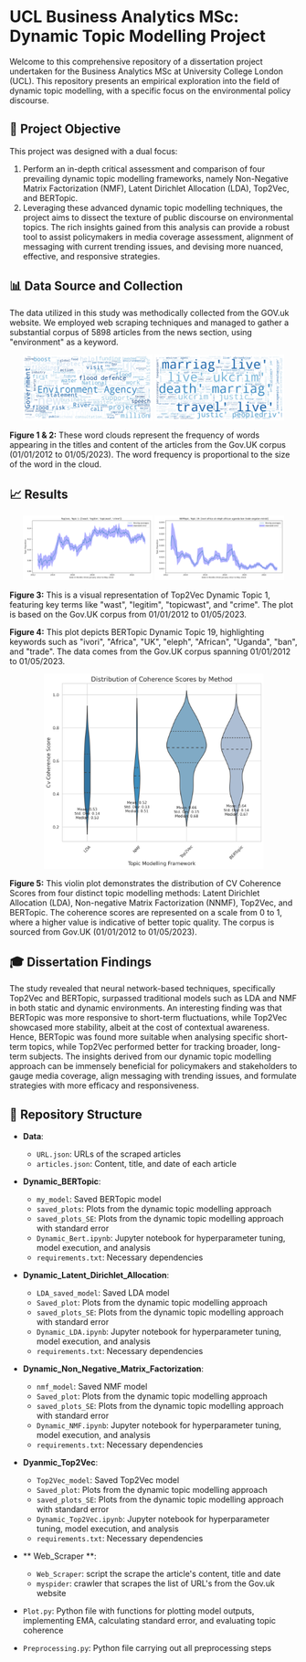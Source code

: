 # UCL Business Analytics MSc: Dynamic Topic Modelling Project 

Welcome to this comprehensive repository of a dissertation project undertaken for the Business Analytics MSc at University College London (UCL). This repository presents an empirical exploration into the field of dynamic topic modelling, with a specific focus on the environmental policy discourse.

## 🎯 Project Objective 

This project was designed with a dual focus:

1. Perform an in-depth critical assessment and comparison of four prevailing dynamic topic modelling frameworks, namely Non-Negative Matrix Factorization (NMF), Latent Dirichlet Allocation (LDA), Top2Vec, and BERTopic.
2. Leveraging these advanced dynamic topic modelling techniques, the project aims to dissect the texture of public discourse on environmental topics. The rich insights gained from this analysis can provide a robust tool to assist policymakers in media coverage assessment, alignment of messaging with current trending issues, and devising more nuanced, effective, and responsive strategies. 

## 📊 Data Source and Collection

The data utilized in this study was methodically collected from the GOV.uk website. We employed web scraping techniques and managed to gather a substantial corpus of 5898 articles from the news section, using "environment" as a keyword.

<p align="center">
  <img src="./Data/Png/plot_Title_cloud.png" width="45%" alt="Word cloud of the Titles"/>
  <img src="./Data/Png/plot_content_cloud.png" width="45%" alt="Word cloud of the content"/> 
</p>

**Figure 1 & 2:** These word clouds represent the frequency of words appearing in the titles and content of the articles from the Gov.UK corpus (01/01/2012 to 01/05/2023). The word frequency is proportional to the size of the word in the cloud.

## 📈 Results

<p align="center">
  <img src="./Data/Png/topic_1_Top2vec_[_wast_, _legitim_, _topicwast_, _crime_]_plot_with_SE.png" width="45%" alt="Top2Vec Dynamic topic 1"/>
  <img src="./Data/Png/topic_19_BERTopic_ivori africa uk eleph african uganda ban trade angolan minist_plot_with_SE (1).png" width="45%" alt="BERTopic Dynamic topic 19"/>
</p>


**Figure 3:** This is a visual representation of Top2Vec Dynamic Topic 1, featuring key terms like "wast", "legitim", "topicwast", and "crime". The plot is based on the Gov.UK corpus from 01/01/2012 to 01/05/2023.

**Figure 4:** This plot depicts BERTopic Dynamic Topic 19, highlighting keywords such as "ivori", "Africa", "UK", "eleph", "African", "Uganda", "ban", and "trade". The data comes from the Gov.UK corpus spanning 01/01/2012 to 01/05/2023.

<div align="center">
    <img src="./Data/Png/coherence_scores.png" width="385" alt="Violin plot of coherence scores">
</div>

**Figure 5:** This violin plot demonstrates the distribution of CV Coherence Scores from four distinct topic modelling methods: Latent Dirichlet Allocation (LDA), Non-negative Matrix Factorization (NNMF), Top2Vec, and BERTopic. The coherence scores are represented on a scale from 0 to 1, where a higher value is indicative of better topic quality. The corpus is sourced from Gov.UK (01/01/2012 to 01/05/2023).

## 🎓 Dissertation Findings 

The study revealed that neural network-based techniques, specifically Top2Vec and BERTopic, surpassed traditional models such as LDA and NMF in both static and dynamic environments. An interesting finding was that BERTopic was more responsive to short-term fluctuations, while Top2Vec showcased more stability, albeit at the cost of contextual awareness. Hence, BERTopic was found more suitable when analysing specific short-term topics, while Top2Vec performed better for tracking broader, long-term subjects. The insights derived from our dynamic topic modelling approach can be immensely beneficial for policymakers and stakeholders to gauge media coverage, align messaging with trending issues, and formulate strategies with more efficacy and responsiveness.

## 📁 Repository Structure

- **Data**: 
  - `URL.json`: URLs of the scraped articles
  - `articles.json`: Content, title, and date of each article
  
- **Dynamic_BERTopic**: 
  - `my_model`: Saved BERTopic model
  - `saved_plots`: Plots from the dynamic topic modelling approach
  - `saved_plots_SE`: Plots from the dynamic topic modelling approach with standard error
  - `Dynamic_Bert.ipynb`: Jupyter notebook for hyperparameter tuning, model execution, and analysis
  - `requirements.txt`: Necessary dependencies
  
- **Dynamic_Latent_Dirichlet_Allocation**: 
  - `LDA_saved_model`: Saved LDA model
  - `Saved_plot`: Plots from the dynamic topic modelling approach
  - `saved_plots_SE`: Plots from the dynamic topic modelling approach with standard error
  - `Dynamic_LDA.ipynb`: Jupyter notebook for hyperparameter tuning, model execution, and analysis
  - `requirements.txt`: Necessary dependencies
  
- **Dynamic_Non_Negative_Matrix_Factorization**: 
  - `nmf_model`: Saved NMF model
  - `Saved_plot`: Plots from the dynamic topic modelling approach
  - `saved_plots_SE`: Plots from the dynamic topic modelling approach with standard error
  - `Dynamic_NMF.ipynb`: Jupyter notebook for hyperparameter tuning, model execution, and analysis
  - `requirements.txt`: Necessary dependencies
  
- **Dyanmic_Top2Vec**: 
  - `Top2Vec_model`: Saved Top2Vec model
  - `Saved_plot`: Plots from the dynamic topic modelling approach
  - `saved_plots_SE`: Plots from the dynamic topic modelling approach with standard error
  - `Dynamic_Top2Vec.ipynb`: Jupyter notebook for hyperparameter tuning, model execution, and analysis
  - `requirements.txt`: Necessary dependencies
- ** Web_Scraper **:
  - `Web_Scraper`: script the scrape the article's content, title and date 
  - `myspider`: crawler that scrapes the list of URL's from the Gov.uk website
- `Plot.py`: Python file with functions for plotting model outputs, implementing EMA, calculating standard error, and evaluating topic coherence

- `Preprocessing.py`: Python file carrying out all preprocessing steps
  
